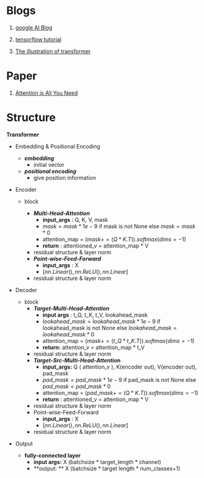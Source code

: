 # Blogs

1. [google AI Blog](https://ai.googleblog.com/2017/08/transformer-novel-neural-network.html)

2. [tensorflow tutorial](https://www.tensorflow.org/tutorials/text/transformer?hl=zh_cn)

3. [The illustration of transformer](http://jalammar.github.io/illustrated-transformer/)

   

# Paper

1. [Attention is All You Need](https://arxiv.org/abs/1706.03762)




# Structure

**Transformer**

- Embedding & Positional Encoding

  - ***embedding***
    - initial vector
  - ***positional encoding***
    - give position information

- Encoder

  - block

    - ***Multi-Head-Attention***
      - **input_args** : Q, K, V, mask
      - $mask = mask * 1e-9$  if mask is not None else $mask = mask * 0$
      - attention_map = $(mask+=(Q*K.T)).softmax(dims=-1)$
      - **return** : attentioned_v = attention_map * V
    - residual structure & layer norm
    - ***Point-wise-Feed-Forward***
      - **input_args** : X
      - $[nn.Linear(), nn.ReLU(), nn.Linear]$
    - residual structure & layer norm

    

- Decoder
  - block
    - ***Target-Multi-Head-Attention***
      - **input args** : t_Q, t_K, t_V, lookahead_mask
      - $lookahead\_mask = lookahead\_mask * 1e-9$  if lookahead_mask is not None else $lookahead\_mask = lookahead\_mask * 0$
      - attention_map = $(mask+=(t\_Q*t\_K.T)).softmax(dims=-1)$
      - **return:** attention_v = attention_map * t_V
    - residual structure & layer norm
    - ***Target-Src-Multi-Head-Attention***
      - **input_args:** Q ( attention_v ),  K(encoder out), V(encoder out), pad_mask
      - $pad\_mask = pad\_mask * 1e-9$  if pad_mask is not None else $pad\_mask = pad\_mask * 0$
      - attention_map = $(pad\_mask+=(Q*K.T)).softmax(dims=-1)$
      - **return** : attentioned_v = attention_map * V
    - residual structure & layer norm
    - Point-wise-Feed-Forward
      - **input_args** : X
      - $[nn.Linear(), nn.ReLU(), nn.Linear]$
    - residual structure & layer norm
- Output
  - **fully-connected layer**
    - **input args:**  X (batchsize * target_length * channel)
    - **output: ** X (batchsize * target length * num_classes+1)

